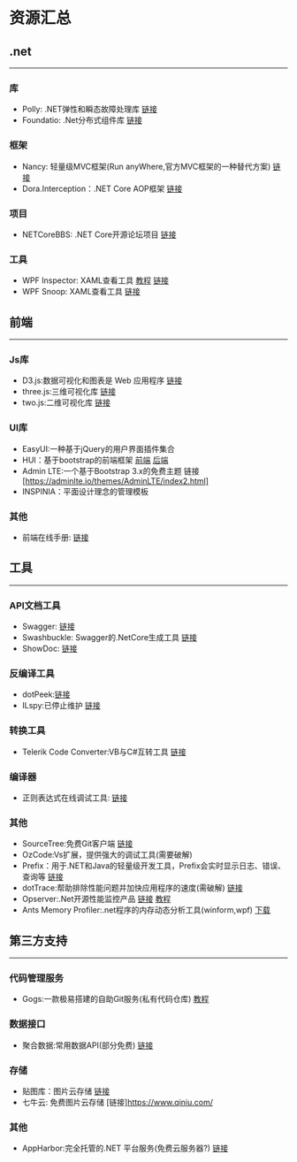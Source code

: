 ﻿# 资源汇总

## .net
***

### 库
*  Polly: .NET弹性和瞬态故障处理库 [链接](https://github.com/App-vNext/Polly)
*  Foundatio: .Net分布式组件库  [链接](https://github.com/FoundatioFx/Foundatio)

### 框架
*  Nancy: 轻量级MVC框架(Run anyWhere,官方MVC框架的一种替代方案) [链接](https://github.com/NancyFx/Nancy)
*  Dora.Interception：.NET Core AOP框架 [链接](https://github.com/jiangjinnan/Dora)

### 项目
*  NETCoreBBS: .NET Core开源论坛项目 [链接](https://github.com/linezero/NETCoreBBS)

### 工具
*  WPF Inspector: XAML查看工具 [教程](http://www.wpftutorial.net/inspector.html) [链接](https://archive.codeplex.com/?p=wpfinspector)
*  WPF Snoop: XAML查看工具 [链接](https://github.com/cplotts/snoopwpf)


## 前端
***

### Js库
*  D3.js:数据可视化和图表是 Web 应用程序 [链接](https://d3js.org/)
*  three.js:三维可视化库 [链接](https://threejs.org/)
*  two.js:二维可视化库 [链接](https://two.js.org/)

### UI库
*  EasyUI:一种基于jQuery的用户界面插件集合 
*  HUI：基于bootstrap的前端框架 [前端](http://www.h-ui.net/index.shtml) [后端](http://www.h-ui.net/H-ui.admin.shtml)
*  Admin LTE:一个基于Bootstrap 3.x的免费主题 链接[https://adminlte.io/themes/AdminLTE/index2.html]
*  INSPINIA：平面设计理念的管理模板

### 其他
*  前端在线手册: [链接](http://www.jqhtml.com/category/manual)


## 工具
***

### API文档工具
*  Swagger: [链接](https://swagger.io/)
*  Swashbuckle: Swagger的.NetCore生成工具  [链接](https://github.com/domaindrivendev/Swashbuckle.AspNetCore)
*  ShowDoc: [链接](https://www.showdoc.cc/web/#/)

### 反编译工具
*  dotPeek:[链接](https://www.jetbrains.com/decompiler)
*  ILspy:已停止维护 [链接](https://github.com/icsharpcode/ILSpy#ilspy-------)

### 转换工具
*  Telerik Code Converter:VB与C#互转工具 [链接](http://converter.telerik.com/)

### 编译器
*  正则表达式在线调试工具:  [链接](http://regex.zjmainstay.cn/)

### 其他
*  SourceTree:免费Git客户端 [链接](https://www.sourcetreeapp.com/)
*  OzCode:Vs扩展，提供强大的调试工具(需要破解)
*  Prefix：用于.NET和Java的轻量级开发工具，Prefix会实时显示日志、错误、查询等 [链接](https://stackify.com/prefix/)
*  dotTrace:帮助排除性能问题并加快应用程序的速度(需破解) [链接](https://www.jetbrains.com/profiler/)
*  Opserver:.Net开源性能监控产品 [链接](https://github.com/opserver/Opserver) [教程](http://www.cnblogs.com/GuZhenYin/p/8038110.html)
*  Ants Memory Profiler:.net程序的内存动态分析工具(winform,wpf) [下载](https://www.red-gate.com/products/dotnet-development/ants-memory-profiler/)


## 第三方支持
***

###  代码管理服务
*  Gogs:一款极易搭建的自助Git服务(私有代码仓库)  [教程](https://gogs.io/)

### 数据接口
*  聚合数据:常用数据API(部分免费) [链接](https://www.juhe.cn/)

### 存储
*  贴图库：图片云存储 [链接](http://www.tietuku.com/)
*  七牛云: 免费图片云存储 [链接]https://www.qiniu.com/

### 其他
*  AppHarbor:完全托管的.NET 平台服务(免费云服务器?) [链接](https://appharbor.com/)
